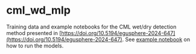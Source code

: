 # cml_wd_mlp
Training data and example notebooks for the CML wet/dry detection method presented in [https://doi.org/10.5194/egusphere-2024-647](https://doi.org/10.5194/egusphere-2024-647). See [example notebook](https://github.com/pycomlink/pycomlink/blob/master/notebooks/Rain%20event%20detection%20methods.ipynb) on how to run the models. 
